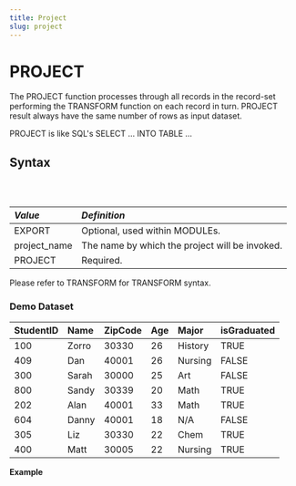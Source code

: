 ```yaml
---
title: Project
slug: project
---
```


# PROJECT

The PROJECT function processes through all records in the record-set performing the TRANSFORM function on each record in turn. PROJECT result always have the same number of rows as input dataset.

PROJECT is like SQL's SELECT … INTO TABLE …

## Syntax

<pre>
<EclCode code="// Explicit TRANSFORM
EXPORT project_name := PROJECT(input_dataset,
                            TRANSFORM(
                                SELF.return_field_name := LEFT.input_Dataset_fieldname;
                                ...
                                ...
                                ...
                            ));

// Standalone TRANSFORM
EXPORT project_name := PROJECT(input_dataset,
                            TRANSFORM_name(
                                LEFT)
                               );">
</EclCode>
</pre>

| _Value_ | _Definition_ |
| :- | :- |
| EXPORT | Optional, used within MODULEs. |
| project_name | The name by which the project will be invoked. |
| PROJECT | Required. |

Please refer to TRANSFORM for TRANSFORM syntax.

### Demo Dataset

| StudentID | Name | ZipCode | Age | Major | isGraduated |
| :- | :- | :- | :- | :- | :- |
| 100 | Zorro | 30330 | 26 | History | TRUE |
| 409 | Dan | 40001 | 26 | Nursing | FALSE |
| 300 | Sarah | 30000 | 25 | Art | FALSE |
| 800 | Sandy | 30339 | 20 | Math | TRUE |
| 202 | Alan | 40001 | 33 | Math | TRUE |
| 604 | Danny | 40001 | 18 | N/A | FALSE |
| 305 | Liz | 30330 | 22 | Chem | TRUE |
| 400 | Matt | 30005 | 22 | Nursing | TRUE |

**Example**

<pre>
<EclCode
id="ProjectExp_1"
tryMe="ProjectExp_1"
code="/*Project Example:*/

/*
PROJECT Example:
Given a student dataset, PROJECT will decide if a student is in-state or not.
*/

StudentRec := RECORD
  INTEGER  StudentID;
  STRING   Name;
  STRING   ZipCode;
  INTEGER  Age;
  STRING   Major;
  BOOLEAN  isGraduated;
END;

StudentDS := DATASET([{100, 'Zorro',  '30330', 26, 'History', TRUE}, {409, 'Dan', '40001', 26, 'Nursing', FALSE},
                     {300, 'Sarah', '30000', 25, 'Art', FALSE}, {800, 'Sandy', '30339', 20, 'Math', TRUE},
                     {202, 'Alan', '40001', 33, 'Math', TRUE}, {604, 'Danny', '40001', 18, 'N/A', FALSE},
                     {305, 'Liz',  '30330', 22, 'Chem', TRUE}, {400, 'Matt', '30005', 22, 'Nursing', TRUE}],
                    studentRec);

StudentsRes_layout := RECORD
    INTEGER  StudentID;
    BOOLEAN  InState;
    INTEGER  Tuition;
END;

ProjResult := PROJECT(StudentDS,
                TRANSFORM(StudentsRes_layout,
                    SELF.InState := IF(LEFT.ZipCode IN ['30330', '30005', '30000'], TRUE, FALSE);
                    SELF := LEFT; // Assigns StudentID, since it exists in input dataset.

                    // Assigns default values to Tuition since it doesn't exists in input dataset, 
                    // nor it is defined in this TRANSFORM
                    SELF := []    // Assigns default values to Tuition since it doesn't exists in input dataset 
                    ));

OUTPUT(ProjResult, NAMED('ProjResult'));

"></EclCode>
</pre>